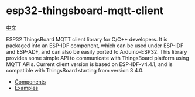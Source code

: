 # esp32-thingsboard-mqtt-client

[中文](README_CN.md)

ESP32 ThingsBoard MQTT client library for C/C++ developers. It is packaged into an ESP-IDF component, which can be used under ESP-IDF and ESP-ADF, and can also be easily ported to Arduino-ESP32. This library provides some simple API to communicate with ThingsBoard platform using MQTT APIs. Current client version is based on ESP-IDF-v4.4.1, and is compatible with ThingsBoard starting from version 3.4.0.

* [Components](./components/tbmc)
* [Examples](./examples)
